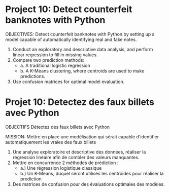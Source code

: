 # Project 10: Detect counterfeit banknotes with Python 

OBJECTIVES: Detect counterfeit banknotes with Python by setting up a model capable of automatically identifying real and fake notes.
1. Conduct an exploratory and descriptive data analysis, and perform linear regression to fill in missing values.
2. Compare two prediction methods:
   - a. A traditional logistic regression
   - b. A K-Means clustering, where centroids are used to make predictions.
3. Use confusion matrices for optimal model evaluation.

# Projet 10: Detectez des faux billets avec Python

OBJECTIFS
Détectez des faux billets avec Python

MISSION: Mettre en place une modélisation qui sérait capable d'identifier automatiquement les vraies des faux billets
1. Une analyse exploratoire et descriptive des données, réaliser la régression linéaire afin de combler des valeurs manquantes.
2. Mettre en concurrence 2 méthodes de prédiction : 
	- a.) Une régression logistique classique
	- b.) Un K-Means, duquel seront utilisés les centroïdes pour réaliser la prediction
3. Des matrices de confusion pour des évaluations optimales des modèles. 
